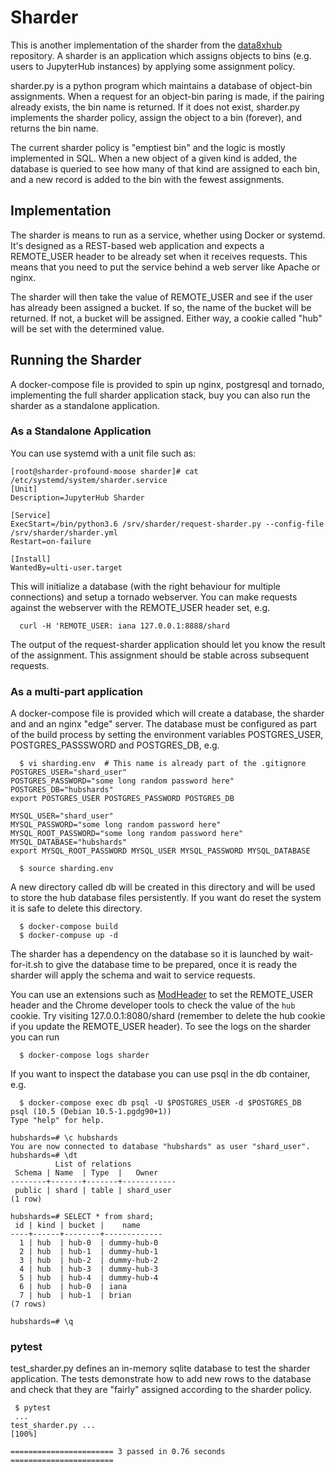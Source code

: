 # Sharder

This is another implementation of the sharder from the
[data8xhub](https://github.com/berkeley-dsep-infra/data8xhub) repository. A
sharder is an application which assigns objects to bins (e.g. users to
JupyterHub instances) by applying some assignment policy. 

sharder.py is a python program which maintains a database of object-bin
assignments. When a request for an object-bin paring is made, if the pairing
already exists, the bin name is returned. If it does not exist, sharder.py
implements the sharder policy, assign the object to a bin (forever), and returns
the bin name.

The current sharder policy is "emptiest bin" and the logic is mostly implemented
in SQL. When a new object of a given kind is added, the database is queried to
see how many of that kind are assigned to each bin, and a new record is added to
the bin with the fewest assignments.


## Implementation

The sharder is means to run as a service, whether using Docker or systemd.
It's designed as a REST-based web application and expects a REMOTE_USER
header to be already set when it receives requests. This means that you need
to put the service behind a web server like Apache or nginx.

The sharder will then take the value of REMOTE_USER and see if the user has
already been assigned a bucket. If so, the name of the bucket will be returned.
If not, a bucket will be assigned. Either way, a cookie called "hub" will
be set with the determined value.

## Running the Sharder

A docker-compose file is provided to spin up nginx, postgresql and tornado,
implementing the full sharder application stack, buy you can also run the
sharder as a standalone application.

### As a Standalone Application

You can use systemd with a unit file such as:

```
[root@sharder-profound-moose sharder]# cat /etc/systemd/system/sharder.service
[Unit]
Description=JupyterHub Sharder

[Service]
ExecStart=/bin/python3.6 /srv/sharder/request-sharder.py --config-file /srv/sharder/sharder.yml
Restart=on-failure

[Install]
WantedBy=ulti-user.target
```

This will initialize a database (with the right behaviour for multiple
connections) and setup a tornado webserver. You can make requests against the
webserver with the REMOTE_USER header set, e.g.

```
  curl -H 'REMOTE_USER: iana 127.0.0.1:8888/shard
```

The output of the request-sharder application should let you know the result of
the assignment. This assignment should be stable across subsequent requests.

### As a multi-part application

A docker-compose file is provided which will create a database, the sharder and
and an nginx "edge" server. The database must be configured as part of the build
process by setting the environment variables POSTGRES_USER, POSTGRES_PASSSWORD
and POSTGRES_DB, e.g.

```
  $ vi sharding.env  # This name is already part of the .gitignore
POSTGRES_USER="shard_user"
POSTGRES_PASSWORD="some long random password here"
POSTGRES_DB="hubshards"
export POSTGRES_USER POSTGRES_PASSWORD POSTGRES_DB

MYSQL_USER="shard_user"
MYSQL_PASSWORD="some long random password here"
MYSQL_ROOT_PASSWORD="some long random password here"
MYSQL_DATABASE="hubshards"
export MYSQL_ROOT_PASSWORD MYSQL_USER MYSQL_PASSWORD MYSQL_DATABASE

  $ source sharding.env
```

A new directory called db will be created in this directory and will be used to
store the hub database files persistently. If you want do reset the system it is
safe to delete this directory.

```
  $ docker-compose build
  $ docker-compuse up -d
```

The sharder has a dependency on the database so it is launched by wait-for-it.sh
to give the database time to be prepared, once it is ready the sharder will
apply the schema and wait to service requests.

You can use an extensions such as
[ModHeader](https://chrome.google.com/webstore/detail/modheader/idgpnmonknjnojddfkpgkljpfnnfcklj/related?hl=en)
to set the REMOTE_USER header and the Chrome developer tools to check the value
of the `hub` cookie. Try visiting 127.0.0.1:8080/shard (remember to delete the
hub cookie if you update the REMOTE_USER header). To see the logs on the sharder
you can run

```
  $ docker-compose logs sharder
```

If you want to inspect the database you can use psql in the db container, e.g.

```
  $ docker-compose exec db psql -U $POSTGRES_USER -d $POSTGRES_DB
psql (10.5 (Debian 10.5-1.pgdg90+1))
Type "help" for help.

hubshards=# \c hubshards
You are now connected to database "hubshards" as user "shard_user".
hubshards=# \dt
          List of relations
 Schema | Name  | Type  |   Owner    
--------+-------+-------+------------
 public | shard | table | shard_user
(1 row)

hubshards=# SELECT * from shard;
 id | kind | bucket |    name     
----+------+--------+-------------
  1 | hub  | hub-0  | dummy-hub-0
  2 | hub  | hub-1  | dummy-hub-1
  3 | hub  | hub-2  | dummy-hub-2
  4 | hub  | hub-3  | dummy-hub-3
  5 | hub  | hub-4  | dummy-hub-4
  6 | hub  | hub-0  | iana
  7 | hub  | hub-1  | brian
(7 rows)

hubshards=# \q
```

### pytest

test_sharder.py defines an in-memory sqlite database to test the sharder
application. The tests demonstrate how to add new rows to the database and check
that they are "fairly" assigned according to the sharder policy.

```
 $ pytest
 ...
test_sharder.py ...                                              [100%]

======================= 3 passed in 0.76 seconds =======================
```
